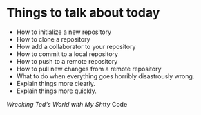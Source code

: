 # Things to talk about today
* How to initialize a new repository
* How to clone a repository
* How add a collaborator to your repository
* How to commit to a local repository
* How to push to a remote repository
* How to pull new changes from a remote repository
* What to do when everything goes horribly disastrously wrong.
* Explain things more clearly.
* Explain things more quickly.

*Wrecking Ted's World with My Sh*tty Code